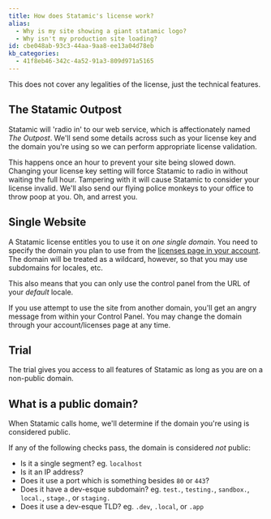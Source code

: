 ```yaml
---
title: How does Statamic's license work?
alias:
  - Why is my site showing a giant statamic logo?
  - Why isn't my production site loading?
id: cbe048ab-93c3-44aa-9aa8-ee13a04d78eb
kb_categories:
  - 41f8eb46-342c-4a52-91a3-809d971a5165
---
```

This does not cover any legalities of the license, just the technical features.

## The Statamic Outpost

Statamic will 'radio in' to our web service, which is affectionately named _The Outpost_. We'll send some details across such as your license key and the domain you're using so we can perform appropriate license validation.

This happens once an hour to prevent your site being slowed down. Changing your license key setting will force Statamic to radio in without waiting the full hour. Tampering with it will cause Statamic to consider your license invalid. We'll also send our flying police monkeys to your office to throw poop at you. Oh, and arrest you.

## Single Website

A Statamic license entitles you to use it on _one single domain_. You need to specify the domain you plan to use from the [licenses page in your account](https://account.statamic.com/licenses). The domain will be treated as a wildcard, however, so that you may use subdomains for locales, etc.

This also means that you can only use the control panel from the URL of your _default_ locale.

If you use attempt to use the site from another domain, you'll get an angry message from within your Control Panel. You may change the domain through your account/licenses page at any time.

## Trial

The trial gives you access to all features of Statamic as long as you are on a non-public domain.


## What is a public domain?

When Statamic calls home, we'll determine if the domain you're using is considered public.

If any of the following checks pass, the domain is considered _not_ public:

- Is it a single segment? eg. `localhost`
- Is it an IP address?
- Does it use a port which is something besides `80` or `443`?
- Does it have a dev-esque subdomain? eg. `test.`, `testing.`, `sandbox.`, `local.`, `stage.`, or `staging.`
- Does it use a dev-esque TLD? eg. `.dev`, `.local`, or `.app`
